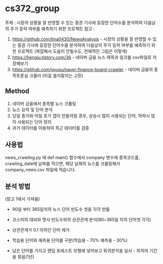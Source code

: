 # cs372_group
주제 : 시장의 상황을 잘 반영할 수 있는 증권 기사에 등장한 단어수를 분석하여 다음날의 주가 등락 여부를 예측하기 위한 프로젝트
참고 : 
1. https://github.com/tina0430/NewsAnalysis - 시장의 상황을 잘 반영할 수 있는 증권 기사에 등장한 단어수를 분석하여 다음날의 주가 등락 여부를 예측하기 위한 프로젝트 (복잡해서 도움이 안될수도, 전체적인 그림은 이렇게)
2. https://hengju.tistory.com/36 - 네이버 금융 뉴스 제목과 링크를 csv파일로 저장해보기
3. https://github.com/gyusu/naver-finance-board-crawler - 네이버 금융의 종목토론실 크롤러 (이걸 쓸지말지는 고민)

## Method
1. 네이버 금융에서 종목별 뉴스 크롤링
2. 뉴스 요약 및 단어 분석
3. 당일 종가와 익일 호가 갭이 만들어질 경우, 상승시 많이 사용되는 단어, 하락시 많이 사용되는 단어 정리
4. 과거 데이터를 이용하여 최근 데이터를 검증

## 사용법
news_crawling.py 에 def main() 함수에서
company 변수에 종목코드를, crawling_date에 날짜를 적으면, 해당 날짜의 뉴스를 크롤링해서 company_news.csv 파일에 적습니다.

## 분석 방법
(참고 1에서 가져옴)
- 90일 부터 365일치의 뉴스 단어 빈도수 셋을 각각 만듦

- 코스피의 대비와 명사 빈도수와의 상관관계 분석(90~365일 치의 단어셋 각각)

- 상관관계가 0.1 이하인 단어 제거

- 학습용 단어와 예측용 단어를 구분(학습용 - 70% 예측용 - 30%)

- 남은 단어를 가지고 랜덤 포레스트 모형에 넣어보고 회귀분석을 실시 - 최적의 기간을 찾음(1년)
